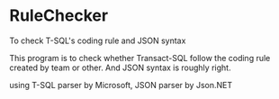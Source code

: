 RuleChecker
===========

To check T-SQL's coding rule and JSON syntax

This program is to check whether Transact-SQL follow the coding rule created by team or other. And JSON syntax is roughly right.

using T-SQL parser by Microsoft, JSON parser by Json.NET

